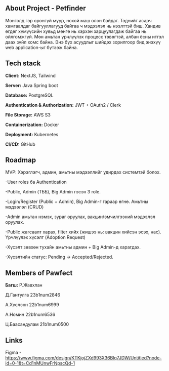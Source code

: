 ## About Project - Petfinder
  Монголд гэр оронгүй муур, нохой маш олон байдаг. Тэднийг асарч хамгаалдаг байгууллагууд байгаа ч мэдээлэл нь нээлттэй биш. Хандив өгдөг хүмүүсийн хувьд мөнгө нь хэрхэн зарцуулагдаж байгаа нь ойлгомжгүй. Мөн   амьтан үрчлүүлэх процесс төвөгтэй, албан ёсны итгэл даах зүйл хомс байна. Энэ бүх асуудлыг шийдэх зорилгоор бид энэхүү web application-ыг бүтээж байна.

## Tech stack
  **Client:** NextJS, Tailwind
  
  **Server:** Java Spring boot
  
  **Database:** PostgreSQL
  
  **Authentication & Authorization:** JWT + OAuth2 / Clerk
  
  **File Storage:** AWS S3
  
  **Containerization:** Docker
  
  **Deployment:** Kubernetes
  
  **CI/CD:** GitHub
  
## Roadmap
  MVP: Хэрэглэгч, админ, амьтны мэдээллийг удирдах системтэй болох.
  
   -User roles ба Authentication
   
  -Public, Admin (ТББ), Big Admin гэсэн 3 role.
  
  -Login/Register (Public + Admin), Big Admin-г гараар өгнө.
   Амьтны мэдээлэл (CRUD)
   
  -Admin амьтан нэмэх, зураг оруулах, вакцин/эмчилгээний мэдээлэл оруулах.
  
  -Public жагсаалт харах, filter хийх (жишээ нь: вакцин хийсэн эсэх, нас).
   Үрчлүүлэх хүсэлт (Adoption Request)
   
  -Хүсэлт зөвхөн тухайн амьтны админ + Big Admin-д харагдах.
  
  -Хүсэлтийн статус: Pending → Accepted/Rejected.
  
## Members of Pawfect
  **Багш:**  Р.Жавхлан
  
  Д.Гантулга 23b1num2846
  
  А.Хүслэнн 22b1num6999
  
  А.Номин 22b1num6536
  
  Ц.Баасандулам 21b1num0500
  
## Links
  Figma - https://www.figma.com/design/KTKjojZXd993X36Blq7JDW/Untitled?node-id=0-1&t=Cd1nMUnwFrNpscQd-1
